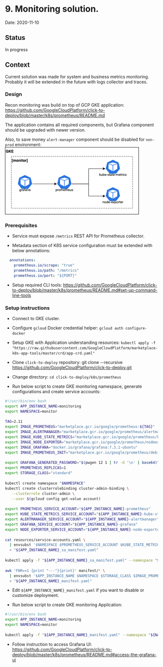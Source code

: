 # 9. Monitoring solution.

Date: 2020-11-10

## Status

In progress

## Context

Current solution was made for system and business metrics monitoring.
Probably it will be extended in the future with logs collector and traces.

### Design

Recon monitoring was build on top of GCP GKE application:
https://github.com/GoogleCloudPlatform/click-to-deploy/blob/master/k8s/prometheus/README.md

The application contains all required components, but Grafana component should be upgraded with newer version.

Also, to save money `alert-manager` component should be disabled for `non-prod` environment:
<img src="img/monitoring_design.png"/>

### Prerequisites

* Service must expose `/metrics` REST API for Prometheus collector.

* Metadata section of K8S service configuration must be extended with below annotations:
```yaml
  annotations:
    prometheus.io/scrape: "true"
    prometheus.io/path: "/metrics"
    prometheus.io/port: "${PORT}"
```

* Setup required CLI tools: https://github.com/GoogleCloudPlatform/click-to-deploy/blob/master/k8s/prometheus/README.md#set-up-command-line-tools

### Setup instructions

* Connect to GKE cluster.

* Configure `gcloud` Docker credential helper: `gcloud auth configure-docker`

* Setup GKE with Application understanding resources: `kubectl apply -f "https://raw.githubusercontent.com/GoogleCloudPlatform/marketplace-k8s-app-tools/master/crd/app-crd.yaml"`

* Clone `click-to-deploy` repository: git clone --recursive https://github.com/GoogleCloudPlatform/click-to-deploy.git

* Change directory: `cd click-to-deploy/k8s/prometheus`

* Run below script to create GKE monitoring namespace, generate configurations and create service accounts:
```bash
#!/usr/bin/env bash
export APP_INSTANCE_NAME=monitoring
export NAMESPACE=monitor

TAG=2.11
export IMAGE_PROMETHEUS="marketplace.gcr.io/google/prometheus:${TAG}"
export IMAGE_ALERTMANAGER="marketplace.gcr.io/google/prometheus/alertmanager:${TAG}"
export IMAGE_KUBE_STATE_METRICS="marketplace.gcr.io/google/prometheus/kubestatemetrics:${TAG}"
export IMAGE_NODE_EXPORTER="marketplace.gcr.io/google/prometheus/nodeexporter:${TAG}"
export IMAGE_GRAFANA="docker.io/grafana/grafana:7.3.1-ubuntu"
export IMAGE_PROMETHEUS_INIT="marketplace.gcr.io/google/prometheus/debian9:${TAG}"

export GRAFANA_GENERATED_PASSWORD="$(pwgen 12 1 | tr -d '\n' | base64)"
export PROMETHEUS_REPLICAS=1
export STORAGE_CLASS="standard"

kubectl create namespace "$NAMESPACE"
kubectl create clusterrolebinding cluster-admin-binding \
   --clusterrole cluster-admin \
   --user $(gcloud config get-value account)

export PROMETHEUS_SERVICE_ACCOUNT="${APP_INSTANCE_NAME}-prometheus"
export KUBE_STATE_METRICS_SERVICE_ACCOUNT="${APP_INSTANCE_NAME}-kube-state-metrics"
export ALERTMANAGER_SERVICE_ACCOUNT="${APP_INSTANCE_NAME}-alertmanager"
export GRAFANA_SERVICE_ACCOUNT="${APP_INSTANCE_NAME}-grafana"
export NODE_EXPORTER_SERVICE_ACCOUNT="${APP_INSTANCE_NAME}-node-exporter"

cat resources/service-accounts.yaml \
  | envsubst '$NAMESPACE $PROMETHEUS_SERVICE_ACCOUNT $KUBE_STATE_METRICS_SERVICE_ACCOUNT $ALERTMANAGER_SERVICE_ACCOUNT $GRAFANA_SERVICE_ACCOUNT $NODE_EXPORTER_SERVICE_ACCOUNT' \
  > "${APP_INSTANCE_NAME}_sa_manifest.yaml"

kubectl apply -f "${APP_INSTANCE_NAME}_sa_manifest.yaml" --namespace "${NAMESPACE}"

awk 'FNR==1 {print "---"}{print}' manifest/* \
  | envsubst '$APP_INSTANCE_NAME $NAMESPACE $STORAGE_CLASS $IMAGE_PROMETHEUS $IMAGE_ALERTMANAGER $IMAGE_KUBE_STATE_METRICS $IMAGE_NODE_EXPORTER $IMAGE_GRAFANA $IMAGE_PROMETHEUS_INIT $NAMESPACE $GRAFANA_GENERATED_PASSWORD $PROMETHEUS_REPLICAS $PROMETHEUS_REPLICAS $PROMETHEUS_SERVICE_ACCOUNT $KUBE_STATE_METRICS_SERVICE_ACCOUNT $ALERTMANAGER_SERVICE_ACCOUNT $GRAFANA_SERVICE_ACCOUNT $NODE_EXPORTER_SERVICE_ACCOUNT' \
  > "${APP_INSTANCE_NAME}_manifest.yaml"
```

* Edit `${APP_INSTANCE_NAME}_manifest.yaml` if you want to disable or customize deployment.

* Run below script to create GKE monitoring Application:
```bash
#!/usr/bin/env bash
export APP_INSTANCE_NAME=monitoring
export NAMESPACE=monitor

kubectl apply -f "${APP_INSTANCE_NAME}_manifest.yaml" --namespace "${NAMESPACE}"
```

* Follow instruction to access Grafana UI: https://github.com/GoogleCloudPlatform/click-to-deploy/blob/master/k8s/prometheus/README.md#access-the-grafana-ui
